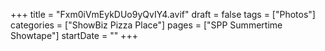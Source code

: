 +++
title = "Fxm0iVmEykDUo9yQvIY4.avif"
draft = false
tags = ["Photos"]
categories = ["ShowBiz Pizza Place"]
pages = ["SPP Summertime Showtape"]
startDate = ""
+++
